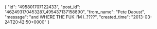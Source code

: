  {
   "id": "495801707122433",
   "post_id": "462493170453287_495437137158890",
   "from_name": "Pete Daoust",
   "message": "and WHERE THE FUK I'M I..????",
   "created_time": "2013-03-24T20:42:50+0000"
 }
